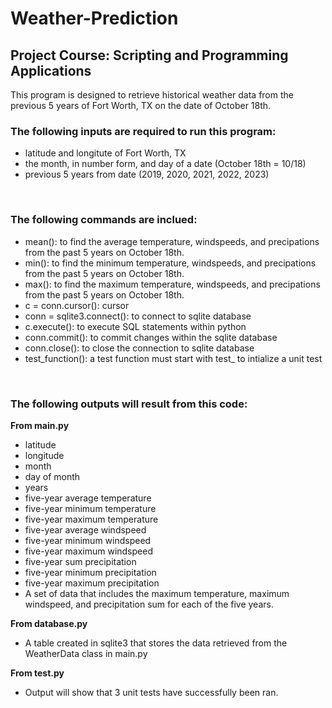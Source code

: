 # Weather-Prediction
## Project Course: Scripting and Programming Applications
This program is designed to retrieve historical weather data from the previous 5 years of Fort Worth, TX on the date of October 18th.
<br>

### The following inputs are required to run this program:
* latitude and longitute of Fort Worth, TX
* the month, in number form, and day of a date (October 18th = 10/18)
* previous 5 years from date (2019, 2020, 2021, 2022, 2023) 
<br>

### The following commands are inclued:
* mean(): to find the average temperature, windspeeds, and precipations from the past 5 years on October 18th.
* min(): to find the minimum temperature, windspeeds, and precipations from the past 5 years on October 18th.
* max(): to find the maximum temperature, windspeeds, and precipations from the past 5 years on October 18th.
* c = conn.cursor(): cursor
* conn = sqlite3.connect(): to connect to sqlite database
* c.execute(): to execute SQL statements within python
* conn.commit(): to commit changes within the sqlite database
* conn.close(): to close the connection to sqlite database
* test_function(): a test function must start with test_ to intialize a unit test
<br>

### The following outputs will result from this code:
**From main.py**
* latitude
* longitude
* month
* day of month
* years
* five-year average temperature
* five-year minimum temperature
* five-year maximum temperature
* five-year average windspeed
* five-year minimum windspeed
* five-year maximum windspeed
* five-year sum precipitation
* five-year minimum precipitation
* five-year maximum precipitation
* A set of data that includes the maximum temperature, maximum windspeed, and precipitation sum for each of the five years.

**From database.py**
* A table created in sqlite3 that stores the data retrieved from the WeatherData class in main.py

**From test.py**
* Output will show that 3 unit tests have successfully been ran.
